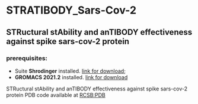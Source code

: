 # STRATIBODY_Sars-Cov-2
## STRuctural stAbility and anTIBODY effectiveness against spike sars-cov-2 protein
### prerequisites:
- Suite **Shrodinger** installed. [link for download](https://www.schrodinger.com/downloads/releases);
- **GROMACS 2021.2** installed. [link for download](https://manual.gromacs.org/documentation/2021.2/download.html)

STRuctural stAbility and anTIBODY effectiveness against spike sars-cov-2 protein
PDB code available at [RCSB:PDB](rcsb.org)
